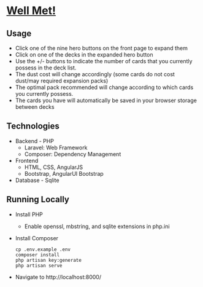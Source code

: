 # [Well Met!](http://www.wellmet.me/) #

## Usage ##
* Click one of the nine hero buttons on the front page to expand them
* Click on one of the decks in the expanded hero button
* Use the +/- buttons to indicate the number of cards that you currently possess in the deck list.
* The dust cost will change accordingly (some cards do not cost dust/may required expansion packs)
* The optimal pack recommended will change according to which cards you currently possess.
* The cards you have will automatically be saved in your browser storage between decks

## Technologies ##
* Backend - PHP
    * Laravel: Web Framework
    * Composer: Dependency Management
* Frontend
    * HTML, CSS, AngularJS
    * Bootstrap, AngularUI Bootstrap
* Database - Sqlite

## Running Locally ##
* Install PHP
  * Enable openssl, mbstring, and sqlite extensions in php.ini
* Install Composer

  ```
  cp .env.example .env
  composer install
  php artisan key:generate
  php artisan serve
  ```
* Navigate to http://localhost:8000/
